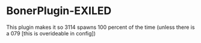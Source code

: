 # BonerPlugin-EXILED
This plugin makes it so 3114 spawns 100 percent of the time (unless there is a 079 [this is overideable in config])
